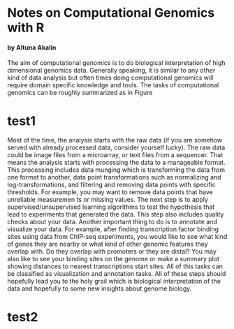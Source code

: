 # Notes on Computational Genomics with R
#### by Altuna Akalin

The aim of computational genomics is to do biological interpretation of
 high dimensional genomics data.
 Generally speaking, it is similar to any other kind of data analysis but
 often times doing computational genomics will require domain specific knowledge
 and tools.
 The tasks of computational genomics can be roughly summarized as in Figure
 
# test1
Most of the time, the analysis starts with the raw data (if you are somehow
 served with already processed data, consider yourself lucky).
 The raw data could be image files from a microarray, or text files from
 a sequencer.
 That means the analysis starts with processing the data to a manageable
 format.
 This processing includes data munging which is transforming the data from
 one format to another, data point transformations such as normalizing and
 log-transformations, and filtering and removing data points with specific
 thresholds.
 For example, you may want to remove data points that have unreliable measuremen
ts or missing values.
 The next step is to apply supervised/unsupervised learning algorithms to
 test the hypothesis that lead to experiments that generated the data.
 This step also includes quality checks about your data.
 Another important thing to do is to annotate and visualize your data.
 For example, after finding transcription factor binding sites using data
 from ChIP-seq experiments, you would like to see what kind of genes they
 are nearby or what kind of other genomic features they overlap with.
 Do they overlap with promoters or they are distal? You may also like to
 see your binding sites on the genome or make a summary plot showing distances
 to nearest transcriptions start sites.
 All of this tasks can be classified as visualization and annotation tasks.
 All of these steps should hopefully lead you to the holy grail which is
 biological interpretation of the data and hopefully to some new insights
 about genome biology.
# test2